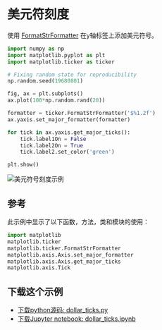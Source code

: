 # 美元符刻度

使用 [FormatStrFormatter](https://matplotlib.org/api/ticker_api.html#matplotlib.ticker.FormatStrFormatter) 在y轴标签上添加美元符号。

```python
import numpy as np
import matplotlib.pyplot as plt
import matplotlib.ticker as ticker

# Fixing random state for reproducibility
np.random.seed(19680801)

fig, ax = plt.subplots()
ax.plot(100*np.random.rand(20))

formatter = ticker.FormatStrFormatter('$%1.2f')
ax.yaxis.set_major_formatter(formatter)

for tick in ax.yaxis.get_major_ticks():
    tick.label1On = False
    tick.label2On = True
    tick.label2.set_color('green')

plt.show()
```

![美元符号刻度示例](https://matplotlib.org/_images/sphx_glr_dollar_ticks_001.png)

## 参考

此示例中显示了以下函数，方法，类和模块的使用：

```python
import matplotlib
matplotlib.ticker
matplotlib.ticker.FormatStrFormatter
matplotlib.axis.Axis.set_major_formatter
matplotlib.axis.Axis.get_major_ticks
matplotlib.axis.Tick
```

## 下载这个示例
            
- [下载python源码: dollar_ticks.py](https://matplotlib.org/_downloads/dollar_ticks.py)
- [下载Jupyter notebook: dollar_ticks.ipynb](https://matplotlib.org/_downloads/dollar_ticks.ipynb)